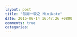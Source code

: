 ```yaml
---
layout: post
title: "每周一软之 MiniNote"
date: 2015-06-14 16:47:26 +0800
comments: true
categories: 
---
```

